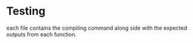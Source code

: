 # Testing
each file contains the compiling command along side with the expected outputs from each function.
